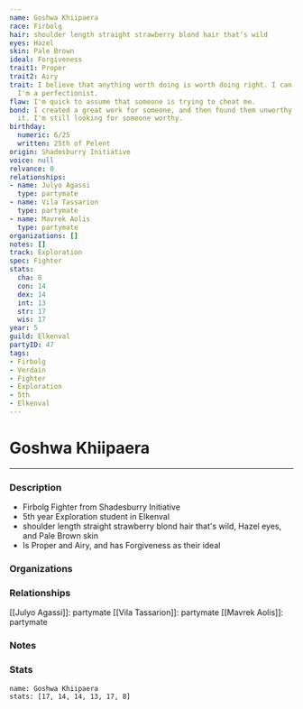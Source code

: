 ```yaml
---
name: Goshwa Khiipaera
race: Firbolg
hair: shoulder length straight strawberry blond hair that's wild
eyes: Hazel
skin: Pale Brown
ideal: Forgiveness
trait1: Proper
trait2: Airy
trait: I believe that anything worth doing is worth doing right. I can't help it-
  I'm a perfectionist.
flaw: I'm quick to assume that someone is trying to cheat me.
bond: I created a great work for someone, and then found them unworthy to receive
  it. I'm still looking for someone worthy.
birthday:
  numeric: 6/25
  written: 25th of Pelent
origin: Shadesburry Initiative
voice: null
relvance: 0
relationships:
- name: Julyo Agassi
  type: partymate
- name: Vila Tassarion
  type: partymate
- name: Mavrek Aolis
  type: partymate
organizations: []
notes: []
track: Exploration
spec: Fighter
stats:
  cha: 8
  con: 14
  dex: 14
  int: 13
  str: 17
  wis: 17
year: 5
guild: Elkenval
partyID: 47
tags:
- Firbolg
- Verdain
- Fighter
- Exploration
- 5th
- Elkenval
---
```

# Goshwa Khiipaera
---
### Description
- Firbolg Fighter from Shadesburry Initiative
- 5th year Exploration student in Elkenval
- shoulder length straight strawberry blond hair that's wild, Hazel eyes, and Pale Brown skin
- Is Proper and Airy, and has Forgiveness as their ideal

### Organizations

### Relationships
[[Julyo Agassi]]: partymate
[[Vila Tassarion]]: partymate
[[Mavrek Aolis]]: partymate

### Notes

### Stats
```statblock
name: Goshwa Khiipaera
stats: [17, 14, 14, 13, 17, 8]
```